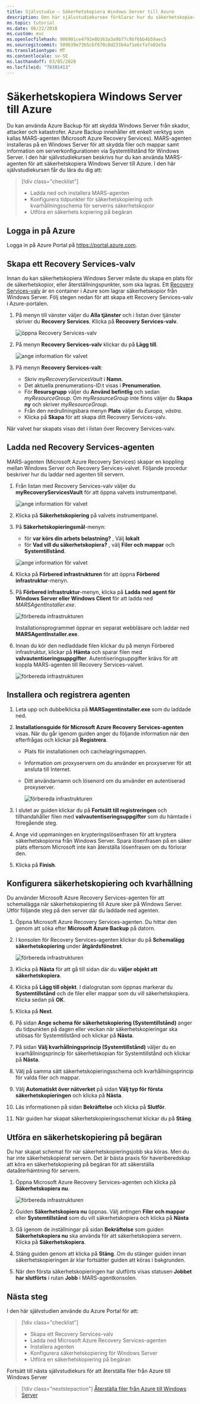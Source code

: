 ```yaml
---
title: Självstudie – Säkerhetskopiera Windows Server till Azure
description: Den här självstudiekursen förklarar hur du säkerhetskopierar lokala Windows-servrar till ett Recovery Services-valv.
ms.topic: tutorial
ms.date: 08/22/2018
ms.custom: mvc
ms.openlocfilehash: 906901ce4792e8b363a3a9b77c9bf6bb4b59aec5
ms.sourcegitcommit: 509b39e73b5cbf670c8d231b4af1e6cfafa82e5a
ms.translationtype: MT
ms.contentlocale: sv-SE
ms.lasthandoff: 03/05/2020
ms.locfileid: "78381413"
---
```

# <a name="back-up-windows-server-to-azure"></a>Säkerhetskopiera Windows Server till Azure

Du kan använda Azure Backup för att skydda Windows Server från skador, attacker och katastrofer. Azure Backup innehåller ett enkelt verktyg som kallas MARS-agenten (Microsoft Azure Recovery Services). MARS-agenten installeras på en Windows Server för att skydda filer och mappar samt information om serverkonfigurationen via Systemtillstånd för Windows Server. I den här självstudiekursen beskrivs hur du kan använda MARS-agenten för att säkerhetskopiera Windows Server till Azure. I den här självstudiekursen får du lära du dig att:

> [!div class="checklist"]
>
> * Ladda ned och installera MARS-agenten
> * Konfigurera tidpunkter för säkerhetskopiering och kvarhållningsschema för serverns säkerhetskopior
> * Utföra en säkerhets kopiering på begäran

## <a name="sign-in-to-azure"></a>Logga in på Azure

Logga in på Azure Portal på https://portal.azure.com.

## <a name="create-a-recovery-services-vault"></a>Skapa ett Recovery Services-valv

Innan du kan säkerhetskopiera Windows Server måste du skapa en plats för de säkerhetskopior, eller återställningspunkter, som ska lagras. Ett [Recovery Services-valv](backup-azure-recovery-services-vault-overview.md) är en container i Azure som lagrar säkerhetskopior från Windows Server. Följ stegen nedan för att skapa ett Recovery Services-valv i Azure-portalen.

1. På menyn till vänster väljer du **Alla tjänster** och i listan över tjänster skriver du **Recovery Services**. Klicka på **Recovery Services-valv**.

   ![öppna Recovery Services-valv](./media/tutorial-backup-windows-server-to-azure/full-browser-open-rs-vault_2.png)

2. På menyn **Recovery Services-valv** klickar du på **Lägg till**.

   ![ange information för valvet](./media/tutorial-backup-windows-server-to-azure/provide-vault-detail-2.png)

3. På menyn **Recovery Services-valt**:

    * Skriv *myRecoveryServicesVault* i **Namn**.
    * Det aktuella prenumerations-ID:t visas i **Prenumeration**.
    * För **Resursgrupp** väljer du **Använd befintlig** och sedan *myResourceGroup*. Om *myResourceGroup* inte finns väljer du **Skapa ny** och skriver *myResourceGroup*.
    * Från den nedrullningsbara menyn **Plats** väljer du *Europa, västra*.
    * Klicka på **Skapa** för att skapa ditt Recovery Services-valv.

När valvet har skapats visas det i listan över Recovery Services-valv.

## <a name="download-recovery-services-agent"></a>Ladda ned Recovery Services-agenten

MARS-agenten (Microsoft Azure Recovery Services) skapar en koppling mellan Windows Server och Recovery Services-valvet. Följande procedur beskriver hur du laddar ned agenten till servern.

1. Från listan med Recovery Services-valv väljer du **myRecoveryServicesVault** för att öppna valvets instrumentpanel.

   ![ange information för valvet](./media/tutorial-backup-windows-server-to-azure/open-vault-from-list.png)

2. Klicka på **Säkerhetskopiering** på valvets instrumentpanel.

3. På **Säkerhetskopieringsmål**-menyn:

   * för **var körs din arbets belastning?** , Välj **lokalt**
   * för **Vad vill du säkerhetskopiera?** , välj **Filer och mappar** och **Systemtillstånd**.

   ![ange information för valvet](./media/tutorial-backup-windows-server-to-azure/backup-goal.png)

4. Klicka på **Förbered infrastrukturen** för att öppna **Förbered infrastruktur**-menyn.

5. På **Förbered infrastruktur**-menyn, klicka på **Ladda ned agent för Windows Server eller Windows Client** för att ladda ned *MARSAgentInstaller.exe*.

    ![förbereda infrastrukturen](./media/tutorial-backup-windows-server-to-azure/prepare-infrastructure.png)

    Installationsprogrammet öppnar en separat webbläsare och laddar ned **MARSAgentInstaller.exe**.

6. Innan du kör den nedladdade filen klickar du på menyn Förbered infrastruktur, klickar på **Hämta** och sparar filen med **valvautentiseringsuppgifter**. Autentiseringsuppgifter krävs för att koppla MARS-agenten till Recovery Services-valvet.

    ![förbereda infrastrukturen](./media/tutorial-backup-windows-server-to-azure/download-vault-credentials.png)

## <a name="install-and-register-the-agent"></a>Installera och registrera agenten

1. Leta upp och dubbelklicka på **MARSagentinstaller.exe** som du laddade ned.
2. **Installationsguide för Microsoft Azure Recovery Services-agenten** visas. När du går igenom guiden anger du följande information när den efterfrågas och klickar på **Registrera**.
   * Plats för installationen och cachelagringsmappen.
   * Information om proxyservern om du använder en proxyserver för att ansluta till Internet.
   * Ditt användarnamn och lösenord om du använder en autentiserad proxyserver.

     ![förbereda infrastrukturen](./media/tutorial-backup-windows-server-to-azure/mars-installer.png)

3. I slutet av guiden klickar du på **Fortsätt till registreringen** och tillhandahåller filen med **valvautentiseringsuppgifter** som du hämtade i föregående steg.

4. Ange vid uppmaningen en krypteringslösenfrasen för att kryptera säkerhetskopiorna från Windows Server. Spara lösenfrasen på en säker plats eftersom Microsoft inte kan återställa lösenfrasen om du förlorar den.

5. Klicka på **Finish**.

## <a name="configure-backup-and-retention"></a>Konfigurera säkerhetskopiering och kvarhållning

Du använder Microsoft Azure Recovery Services-agenten för att schemalägga när säkerhetskopiering till Azure sker på Windows Server. Utför följande steg på den server där du laddade ned agenten.

1. Öppna Microsoft Azure Recovery Services-agenten. Du hittar den genom att söka efter **Microsoft Azure Backup** på datorn.

2. I konsolen för Recovery Services-agenten klickar du på **Schemalägg säkerhetskopiering** under **åtgärdsfönstret**.

    ![förbereda infrastrukturen](./media/tutorial-backup-windows-server-to-azure/mars-schedule-backup.png)

3. Klicka på **Nästa** för att gå till sidan där du **väljer objekt att säkerhetskopiera**.

4. Klicka på **Lägg till objekt**. I dialogrutan som öppnas markerar du **Systemtillstånd** och de filer eller mappar som du vill säkerhetskopiera. Klicka sedan på **OK**.

5. Klicka på **Next**.

6. På sidan **Ange schema för säkerhetskopiering (Systemtillstånd)** anger du tidpunkten på dagen eller veckan när säkerhetskopieringar ska utlösas för Systemtillstånd och klickar på **Nästa**.

7. På sidan **Välj kvarhållningsprincip (Systemtillstånd)**  väljer du en kvarhållningsprincip för säkerhetskopian för Systemtillstånd och klickar på **Nästa**.

8. Välj på samma sätt säkerhetskopieringsschema och kvarhållningsprincip för valda filer och mappar.

9. Välj **Automatiskt över nätverket** på sidan **Välj typ för första säkerhetskopieringen** och klicka på **Nästa**.

10. Läs informationen på sidan **Bekräftelse** och klicka på **Slutför**.

11. När guiden har skapat säkerhetskopieringsschemat klickar du på **Stäng**.

## <a name="perform-an-on-demand-backup"></a>Utföra en säkerhetskopiering på begäran

Du har skapat schemat för när säkerhetskopieringsjobb ska köras. Men du har inte säkerhetskopierat servern. Det är bästa praxis för haveriberedskap att köra en säkerhetskopiering på begäran för att säkerställa dataåterhämtning för servern.

1. Öppna Microsoft Azure Recovery Services-agenten och klicka på **Säkerhetskopiera nu**.

    ![förbereda infrastrukturen](./media/tutorial-backup-windows-server-to-azure/backup-now.png)

2. Guiden **Säkerhetskopiera nu** öppnas. Välj antingen **Filer och mappar** eller **Systemtillstånd** som du vill säkerhetskopiera och klicka på **Nästa**
3. Gå igenom de inställningar på sidan **Bekräftelse** som guiden **Säkerhetskopiera nu** ska använda för att säkerhetskopiera servern. Klicka på **Säkerhetskopiera**.
4. Stäng guiden genom att klicka på **Stäng**. Om du stänger guiden innan säkerhetskopieringen är klar fortsätter guiden att köras i bakgrunden.
5. När den första säkerhetskopieringen har slutförts visas statusen **Jobbet har slutförts** i rutan **Jobb** i MARS-agentkonsolen.

## <a name="next-steps"></a>Nästa steg

I den här självstudien använde du Azure Portal för att:

> [!div class="checklist"]
>
> * Skapa ett Recovery Services-valv
> * Ladda ned Microsoft Azure Recovery Services-agenten
> * Installera agenten
> * Konfigurera säkerhetskopiering för Windows Server
> * Utföra en säkerhetskopiering på begäran

Fortsätt till nästa självstudiekurs för att återställa filer från Azure till Windows Server

> [!div class="nextstepaction"]
> [Återställa filer från Azure till Windows Server](./tutorial-backup-restore-files-windows-server.md)
